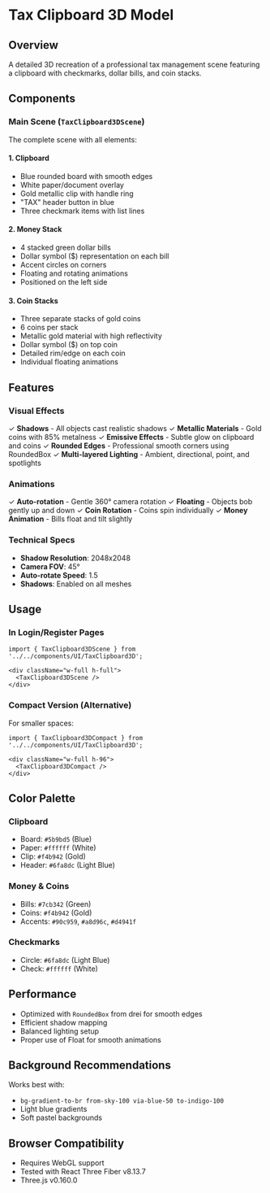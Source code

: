 # Tax Clipboard 3D Model

## Overview
A detailed 3D recreation of a professional tax management scene featuring a clipboard with checkmarks, dollar bills, and coin stacks.

## Components

### Main Scene (`TaxClipboard3DScene`)
The complete scene with all elements:

#### 1. **Clipboard**
- Blue rounded board with smooth edges
- White paper/document overlay
- Gold metallic clip with handle ring
- "TAX" header button in blue
- Three checkmark items with list lines

#### 2. **Money Stack**
- 4 stacked green dollar bills
- Dollar symbol ($) representation on each bill
- Accent circles on corners
- Floating and rotating animations
- Positioned on the left side

#### 3. **Coin Stacks**
- Three separate stacks of gold coins
- 6 coins per stack
- Metallic gold material with high reflectivity
- Dollar symbol ($) on top coin
- Detailed rim/edge on each coin
- Individual floating animations

## Features

### Visual Effects
✓ **Shadows** - All objects cast realistic shadows
✓ **Metallic Materials** - Gold coins with 85% metalness
✓ **Emissive Effects** - Subtle glow on clipboard and coins
✓ **Rounded Edges** - Professional smooth corners using RoundedBox
✓ **Multi-layered Lighting** - Ambient, directional, point, and spotlights

### Animations
✓ **Auto-rotation** - Gentle 360° camera rotation
✓ **Floating** - Objects bob gently up and down
✓ **Coin Rotation** - Coins spin individually
✓ **Money Animation** - Bills float and tilt slightly

### Technical Specs
- **Shadow Resolution**: 2048x2048
- **Camera FOV**: 45°
- **Auto-rotate Speed**: 1.5
- **Shadows**: Enabled on all meshes

## Usage

### In Login/Register Pages
```tsx
import { TaxClipboard3DScene } from '../../components/UI/TaxClipboard3D';

<div className="w-full h-full">
  <TaxClipboard3DScene />
</div>
```

### Compact Version (Alternative)
For smaller spaces:
```tsx
import { TaxClipboard3DCompact } from '../../components/UI/TaxClipboard3D';

<div className="w-full h-96">
  <TaxClipboard3DCompact />
</div>
```

## Color Palette

### Clipboard
- Board: `#5b9bd5` (Blue)
- Paper: `#ffffff` (White)
- Clip: `#f4b942` (Gold)
- Header: `#6fa8dc` (Light Blue)

### Money & Coins
- Bills: `#7cb342` (Green)
- Coins: `#f4b942` (Gold)
- Accents: `#90c959`, `#a8d96c`, `#d4941f`

### Checkmarks
- Circle: `#6fa8dc` (Light Blue)
- Check: `#ffffff` (White)

## Performance
- Optimized with `RoundedBox` from drei for smooth edges
- Efficient shadow mapping
- Balanced lighting setup
- Proper use of Float for smooth animations

## Background Recommendations
Works best with:
- `bg-gradient-to-br from-sky-100 via-blue-50 to-indigo-100`
- Light blue gradients
- Soft pastel backgrounds

## Browser Compatibility
- Requires WebGL support
- Tested with React Three Fiber v8.13.7
- Three.js v0.160.0
